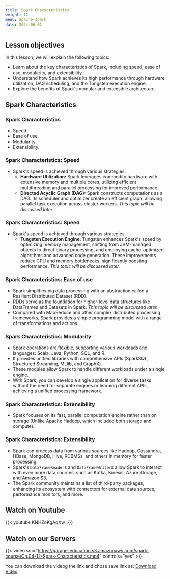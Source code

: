 ```yaml
---
title: Spark Characteristics
weight: 12
menu: apache-spark
date: 2024-06-01
---
```

## Lesson objectives

In this lesson, we will explain the following topics:
- Learn about the key characteristics of Spark, including speed, ease of use, modularity, and extensibility.
- Understand how Spark achieves its high performance through hardware utilization, DAG scheduling, and the Tungsten execution engine.
- Explore the benefits of Spark's modular and extensible architecture.

## Spark Characteristics

### Spark Characteristics

- Speed.
- Ease of use.
- Modularity.
- Extensibility.

### Spark Characteristics: Speed

- Spark's speed is achieved through various strategies.
  - **Hardware Utilization:** Spark leverages commodity hardware with extensive memory and multiple cores, utilizing efficient multithreading and parallel processing for improved performance.
  - **Directed Acyclic Graph (DAG):** Spark constructs computations as a DAG. Its scheduler and optimizer create an efficient graph, allowing parallel task execution across cluster workers. *This topic will be discussed later.*

### Spark Characteristics: Speed

- Spark's speed is achieved through various strategies.
    - **Tungsten Execution Engine:** Tungsten enhances Spark's speed by optimizing memory management, shifting from JVM-managed objects to direct binary processing, and employing cache-optimized algorithms and advanced code generation. These improvements reduce CPU and memory bottlenecks, significantly boosting performance. *This topic will be discussed later.*

### Spark Characteristics: Ease of use

- Spark simplifies big data processing with an abstraction called a Resilient Distributed Dataset (RDD).
- RDDs serve as the foundation for higher-level data structures like DataFrames and Datasets in Spark. *This topic will be discussed later.*
- Compared with MapReduce and other complex distributed processing frameworks, Spark provides a simple programming model with a range of transformations and actions.

### Spark Characteristics: Modularity

- Spark operations are flexible, supporting various workloads and languages: Scala, Java, Python, SQL, and R.
- It provides unified libraries with comprehensive APIs (SparkSQL, Structured Streaming, MLlib, and GraphX).
- These modules allow Spark to handle different workloads under a single engine.
- With Spark, you can develop a single application for diverse tasks without the need for separate engines or learning different APIs, achieving a unified processing framework.

### Spark Characteristics: Extensibility

- Spark focuses on its fast, parallel computation engine rather than on storage (Unlike Apache Hadoop, which included both storage and compute).

### Spark Characteristics: Extensibility

- Spark can process data from various sources like Hadoop, Cassandra, HBase, MongoDB, Hive, RDBMSs, and others in memory for faster processing.
- Spark's `DataFrameReader`s and `DataFrameWriter`s allow Spark to interact with even more data sources, such as Kafka, Kinesis, Azure Storage, and Amazon S3.
- The Spark community maintains a list of third-party packages, enhancing its ecosystem with connectors for external data sources, performance monitors, and more.

## Watch on Youtube

{{< youtube KNHZoKgAqXw >}}

## Watch on our Servers

{{< video src="https://garage-education.s3.amazonaws.com/spark-course/Ch.04-12-Spark-Characteristics.mp4" controls="yes" >}}

You can download the videog the link and chose save link as: [Download Video](https://garage-education.s3.amazonaws.com/spark-course/Ch.04-12-Spark-Characteristics.mp4)
